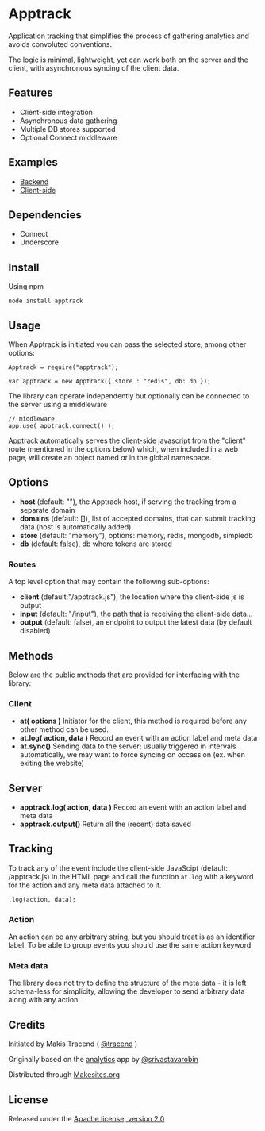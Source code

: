 # Apptrack

Application tracking that simplifies the process of gathering analytics and avoids convoluted conventions.

The logic is minimal, lightweight, yet can work both on the server and the client, with asynchronous syncing of the client data.


## Features

* Client-side integration
* Asynchronous data gathering
* Multiple DB stores supported
* Optional Connect middleware


## Examples

* [Backend](./examples/backend/server.js)
* [Client-side](./examples/client/server.js)


## Dependencies

* Connect
* Underscore


## Install

Using npm
```
node install apptrack
```


## Usage

When Apptrack is initiated you can pass the selected store, among other options:

```
Apptrack = require("apptrack");

var apptrack = new Apptrack({ store : "redis", db: db });
```
The library can operate independently but optionally can be connected to the server using a middleware
```
// middleware
app.use( apptrack.connect() );
```

Apptrack automatically serves the client-side javascript from the "client" route (mentioned in the options below) which, when included in a web page, will create an object named _at_ in the global namespace.


## Options

* **host** (default: ""), the Apptrack host, if serving the tracking from a separate domain
* **domains** (default: []), list of accepted domains, that can submit tracking data (host is automatically added)
* **store** (default: "memory"), options: memory, redis, mongodb, simpledb
* **db** (default: false), db where tokens are stored

### Routes

A top level option that may contain the following sub-options:

* **client** (default:"/apptrack.js"), the location where the client-side js is output
* **input** (default: "/input"), the path that is receiving the client-side data...
* **output** (default: false), an endpoint to output the latest data (by default disabled)


## Methods

Below are the public methods that are provided for interfacing with the library:

### Client

* **at( options )** Initiator for the client, this method is required before any other method can be used.
* **at.log( action, data )** Record an event with an action label and meta data
* **at.sync()** Sending data to the server; usually triggered in intervals automatically, we may want to force syncing on occassion (ex. when exiting the website)

## Server

* **apptrack.log( action, data )** Record an event with an action label and meta data
* **apptrack.output()** Return all the (recent) data saved


## Tracking

To track any of the event include the client-side JavaScipt (default: /apptrack.js) in the HTML page and call the function ```at.log``` with a keyword for the action and any meta data attached to it.
```
.log(action, data);
```
### Action

An action can be any arbitrary string, but you should treat is as an identifier label. To be able to group events you should use the same action keyword.

### Meta data

The library does not try to define the structure of the meta data - it is left schema-less for simplicity, allowing the developer to send arbitrary data along with any action.



## Credits

Initiated by Makis Tracend ( [@tracend](https://github.com/tracend) )

Originally based on the [analytics](https://github.com/srivastavarobin/analytics) app by [@srivastavarobin](https://github.com/srivastavarobin)

Distributed through [Makesites.org](http://makesites.org)


## License

Released under the [Apache license, version 2.0](http://makesites.org/licenses/APACHE-2.0)
